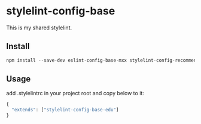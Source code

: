 # stylelint-config-base
This is my shared stylelint.

## Install
```js
npm install --save-dev eslint-config-base-mxx stylelint-config-recommended
```

## Usage
add .stylelintrc in your project root and copy below to it:
```js
{
  "extends": ["stylelint-config-base-edu"]
}
```

